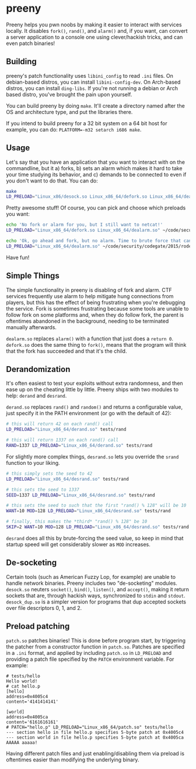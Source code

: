 # preeny

Preeny helps you pwn noobs by making it easier to interact with services locally.
It disables `fork()`, `rand()`, and `alarm()` and, if you want, can convert a server application to a console one using clever/hackish tricks, and can even patch binaries!

## Building

preeny's patch functionality uses `libini_config` to read `.ini` files.
On debian-based distros, you can install `libini-config-dev`.
On Arch-based distros, you can install `ding-libs`.
If you're not running a debian or Arch based distro, you've brought the pain upon yourself.

You can build preeny by doing `make`.
It'll create a directory named after the OS and architecture type, and put the libraries there.

If you intend to build preeny for a 32 bit system on a 64 bit host for example, you can do:
`PLATFORM=-m32 setarch i686 make`.

## Usage

Let's say that you have an application that you want to interact with on the commandline, but it a) forks, b) sets an alarm which makes it hard to take your time studying its behavior, and c) demands to be connected to even if you don't want to do that.
You can do:

```bash
make
LD_PRELOAD="Linux_x86/desock.so Linux_x86_64/defork.so Linux_x86_64/dealarm.so" ~/code/security/codegate/2015/rodent/rodent
```

Pretty awesome stuff!
Of course, you can pick and choose which preloads you want:

```bash
echo 'No fork or alarm for you, but I still want to netcat!'
LD_PRELOAD="Linux_x86_64/defork.so Linux_x86_64/dealarm.so" ~/code/security/codegate/2015/rodent/rodent

echo 'Ok, go ahead and fork, but no alarm. Time to brute force that canary.'
LD_PRELOAD="Linux_x86_64/dealarm.so" ~/code/security/codegate/2015/rodent/rodent
```

Have fun!

## Simple Things

The simple functionality in preeny is disabling of fork and alarm.
CTF services frequently use alarm to help mitigate hung connections from players, but this has the effect of being frustrating when you're debugging the service.
Fork is sometimes frustrating because some tools are unable to follow fork on some platforms and, when they do follow fork, the parent is oftentimes abandoned in the background, needing to be terminated manually afterwards.

`dealarm.so` replaces `alarm()` with a function that just does a `return 0`.
`defork.so` does the same thing to `fork()`, means that the program will think that the fork has succeeded and that it's the child.

## Derandomization

It's often easiest to test your exploits without extra randomness, and then ease up on the cheating little by little.
Preeny ships with two modules to help: `derand` and `desrand`.

`derand.so` replaces `rand()` and `random()` and returns a configurable value, just specify it in the PATH environment (or go with the default of 42):

```bash
# this will return 42 on each rand() call
LD_PRELOAD="Linux_x86_64/derand.so" tests/rand

# this will return 1337 on each rand() call
RAND=1337 LD_PRELOAD="Linux_x86_64/derand.so" tests/rand
```

For slightly more complex things, `desrand.so` lets you override the `srand` function to your liking.

```bash
# this simply sets the seed to 42
LD_PRELOAD="Linux_x86_64/desrand.so" tests/rand

# this sets the seed to 1337
SEED=1337 LD_PRELOAD="Linux_x86_64/desrand.so" tests/rand

# this sets the seed to such that the first "rand() % 128" will be 10
WANT=10 MOD=128 LD_PRELOAD="Linux_x86_64/desrand.so" tests/rand

# finally, this makes the *third* "rand() % 128" be 10
SKIP=2 WANT=10 MOD=128 LD_PRELOAD="Linux_x86_64/desrand.so" tests/rand
```

`desrand` does all this by brute-forcing the seed value, so keep in mind that startup speed will get considerably slower as `MOD` increases.

## De-socketing

Certain tools (such as American Fuzzy Lop, for example) are unable to handle network binaries.
Preeny includes two "de-socketing" modules.
`desock.so` neuters `socket()`, `bind()`, `listen()`, and `accept()`, making it return sockets that are, through hackish ways, synchronized to `stdin` and `stdout`.
`desock_dup.so` is a simpler version for programs that dup accepted sockets over file descriptors 0, 1, and 2.

## Preload patching

`patch.so` patches binaries!
This is done before program start, by triggering the patcher from a constructor function in `patch.so`.
Patches are specified in a `.ini` format, and applied by including `patch.so` in `LD_PRELOAD` and providing a patch file specified by the `PATCH` environment variable.
For example:

```ShellSession
# tests/hello 
Hello world!
# cat hello.p 
[hello]
address=0x4005c4
content='4141414141'

[world]
address=0x4005ca
content='6161616161'
# PATCH="hello.p" LD_PRELOAD="Linux_x86_64/patch.so" tests/hello 
--- section hello in file hello.p specifies 5-byte patch at 0x4005c4
--- section world in file hello.p specifies 5-byte patch at 0x4005ca
AAAAA aaaaa!

```

Having different patch files and just enabling/disabling them via preload is oftentimes easier than modifying the underlying binary.
